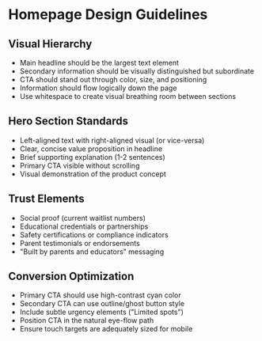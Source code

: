# Homepage Design Guidelines

## Visual Hierarchy
- Main headline should be the largest text element
- Secondary information should be visually distinguished but subordinate
- CTA should stand out through color, size, and positioning
- Information should flow logically down the page
- Use whitespace to create visual breathing room between sections

## Hero Section Standards
- Left-aligned text with right-aligned visual (or vice-versa)
- Clear, concise value proposition in headline
- Brief supporting explanation (1-2 sentences)
- Primary CTA visible without scrolling
- Visual demonstration of the product concept

## Trust Elements
- Social proof (current waitlist numbers)
- Educational credentials or partnerships
- Safety certifications or compliance indicators
- Parent testimonials or endorsements
- "Built by parents and educators" messaging

## Conversion Optimization
- Primary CTA should use high-contrast cyan color
- Secondary CTA can use outline/ghost button style
- Include subtle urgency elements ("Limited spots")
- Position CTA in the natural eye-flow path
- Ensure touch targets are adequately sized for mobile